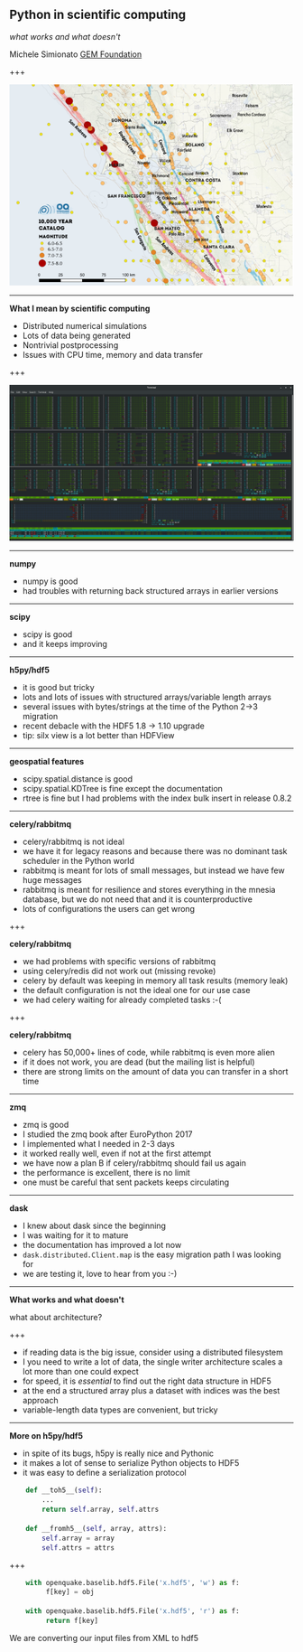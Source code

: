Python in scientific computing
------------------------------

*what works and what doesn't*

Michele Simionato [GEM Foundation](https://www.globalquakemodel.org)

+++

![california](hazard_map.png)

---

**What I mean by scientific computing**

- Distributed numerical simulations
- Lots of data being generated
- Nontrivial postprocessing
- Issues with CPU time, memory and data transfer

+++

![all-cores](all-cores.png)

---

**numpy**

- numpy is good
- had troubles with returning back structured arrays in earlier versions

---

**scipy**

- scipy is good
- and it keeps improving

---

**h5py/hdf5**

- it is good but tricky
- lots and lots of issues with structured arrays/variable length arrays
- several issues with bytes/strings at the time of the Python 2->3 migration
- recent debacle with the HDF5 1.8 -> 1.10 upgrade
- tip: silx view is a lot better than HDFView

---

**geospatial features**

- scipy.spatial.distance is good
- scipy.spatial.KDTree is fine except the documentation
- rtree is fine but I had problems with the index bulk insert in release 0.8.2 

---

**celery/rabbitmq**

- celery/rabbitmq is not ideal
- we have it for legacy reasons and because there was no dominant task
  scheduler in the Python world
- rabbitmq is meant for lots of small messages, but instead we have few
  huge messages
- rabbitmq is meant for resilience and stores everything in the mnesia
  database, but we do not need that and it is counterproductive
- lots of configurations the users can get wrong

+++

**celery/rabbitmq**

- we had problems with specific versions of rabbitmq
- using celery/redis did not work out (missing revoke)
- celery by default was keeping in memory all task results (memory leak)
- the default configuration is not the ideal one for our use case
- we had celery waiting for already completed tasks :-(

+++

**celery/rabbitmq**

- celery has 50,000+ lines of code, while rabbitmq is even more alien
- if it does not work, you are dead (but the mailing list is helpful)
- there are strong limits on the amount of data you can transfer in a
  short time

---

**zmq**

- zmq is good
- I studied the zmq book after EuroPython 2017
- I implemented what I needed in 2-3 days
- it worked really well, even if not at the first attempt
- we have now a plan B if celery/rabbitmq should fail us again
- the performance is excellent, there is no limit
- one must be careful that sent packets keeps circulating

---

**dask**

- I knew about dask since the beginning
- I was waiting for it to mature
- the documentation has improved a lot now
- `dask.distributed.Client.map` is the easy migration path I was looking for
- we are testing it, love to hear from you :-)

---

**What works and what doesn't** 

what about architecture?

+++

- if reading data is the big issue, consider using a distributed filesystem
- I you need to write a lot of data, the single writer architecture scales
  a lot more than one could expect
- for speed, it is *essential* to find out the right data structure in HDF5
- at the end a structured array
  plus a dataset with indices was the best approach
- variable-length data types are convenient, but tricky

---

**More on h5py/hdf5**

- in spite of its bugs, h5py is really nice and Pythonic
- it makes a lot of sense to serialize Python objects to HDF5
- it was easy to define a serialization protocol

```python
    def __toh5__(self):
        ...
        return self.array, self.attrs
        
    def __fromh5__(self, array, attrs):
        self.array = array
        self.attrs = attrs
```
+++
```python
    with openquake.baselib.hdf5.File('x.hdf5', 'w') as f:
         f[key] = obj 
        
    with openquake.baselib.hdf5.File('x.hdf5', 'r') as f:
         return f[key] 
```

We are converting our input files from XML to hdf5
